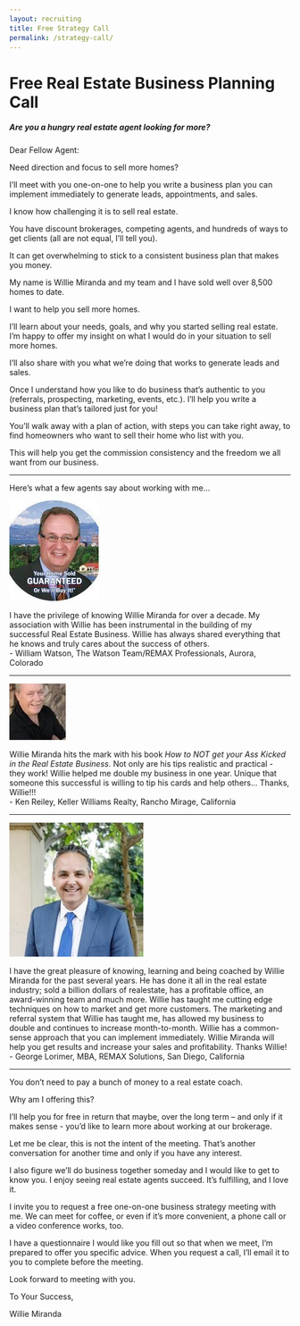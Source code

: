 ```yaml
---
layout: recruiting
title: Free Strategy Call
permalink: /strategy-call/
---
```


<div class="recruiting-page">
<h1 class="join-us">Free Real Estate Business Planning Call</h1>
<h5 class="join-us-subtitle">Are you a hungry real estate agent looking for more?</h5>

<p>Dear Fellow Agent:</p>

<p>Need direction and focus to sell more homes?</p>

<p>I’ll meet with you one-on-one to help you write a business plan you can implement immediately to generate leads, appointments, and sales.</p>

<p>I know how challenging it is to sell real estate.</p>

<p>You have discount brokerages, competing agents, and hundreds of ways to get clients (all are not equal, I’ll tell you).</p>

<p>It can get overwhelming to stick to a consistent business plan that makes you money.</p>

<p>My name is Willie Miranda and my team and I have sold well over 8,500 homes to date.</p>

<p>I want to help you sell more homes.</p>

<p>I’ll learn about your needs, goals, and why you started selling real estate. I’m happy to offer my insight on what I would do in your situation to sell more homes.</p>

<p>I’ll also share with you what we’re doing that works to generate leads and sales.</p>

<p>Once I understand how you like to do business that’s authentic to you (referrals, prospecting, marketing, events, etc.). I’ll help you write a business plan that’s tailored just for you! </p>

<p>You’ll walk away with a plan of action, with steps you can take right away, to find homeowners who want to sell their home who list with you.</p>

<p>This will help you get the commission consistency and the freedom we all want from our business.</p>


<hr>
<div class="qanda">
<p class="section-title">Here’s what a few agents say about working with me…</p>

<div class="testimonial-image-container">
	<img src="/img/watson.jpg" class="testimonial-image" />
</div>
<p><span class="quote">I have the privilege of knowing Willie Miranda for over a decade. My association with Willie has been instrumental in the building of my successful Real Estate Business. Willie has always shared everything that he knows and truly cares about the success of others.</span><br>
<span class="author">- William Watson, The Watson Team/REMAX Professionals, Aurora, Colorado</span></p>
<hr>
<div class="testimonial-image-container">
	<img src="/img/reiley.jpg" class="testimonial-image" />
</div>
<p><span class="quote">Willie Miranda hits the mark with his book <i>How to NOT get your Ass Kicked in the Real Estate Business.</i> Not only are his tips realistic and practical - they work! Willie helped me double my business in one year. Unique that someone this successful is willing to tip his cards and help others... Thanks, Willie!!!</span><br>
<span class="author">- Ken Reiley, Keller Williams Realty, Rancho Mirage, California</span></p>
<hr>
<div class="testimonial-image-container">
	<img src="/img/lorimer.jpg" class="testimonial-image" />
</div>
<p><span class="quote">I have the great pleasure of knowing, learning and being coached by Willie Miranda for the past several years. He has done it all in the real estate industry; sold a billion dollars of realestate, has a profitable office, an award-winning team and much more. Willie has taught me cutting edge techniques on how to market and get more customers. The marketing and referral system that Willie has taught me, has allowed my business to double and continues to increase month-to-month. Willie has a common-sense approach that you can implement immediately. Willie Miranda will help you get results and increase your sales and profitability. Thanks Willie!</span><br>
<span class="author">- George Lorimer, MBA, REMAX Solutions, San Diego, California</span></p>
</div>
<hr>

<p>You don’t need to pay a bunch of money to a real estate coach.</p>

<p>Why am I offering this?</p>

<p>I’ll help you for free in return that maybe, over the long term – and only if it makes sense - you’d like to learn more about working at our brokerage.</p>

<p>Let me be clear, this is not the intent of the meeting. That’s another conversation for another time and only if you have any interest.</p>

<p>I also figure we’ll do business together someday and I would like to get to know you. I enjoy seeing real estate agents succeed. It’s fulfilling, and I love it.</p>

<p>I invite you to request a free one-on-one business strategy meeting with me. We can meet for coffee, or even if it’s more convenient, a phone call or a video conference works, too.</p>

<p>I have a questionnaire I would like you fill out so that when we meet, I’m prepared to offer you specific advice. When you request a call, I’ll email it to you to complete before the meeting.</p>

<p>Look forward to meeting with you. </p>

<p>To Your Success,</p>

<p>Willie Miranda</p>


<div data-paperform-id="willie"></div><script>(function() {var script = document.createElement('script'); script.src = "https://paperform.co/__embed.min.js"; document.body.appendChild(script); })()</script>
</div>
